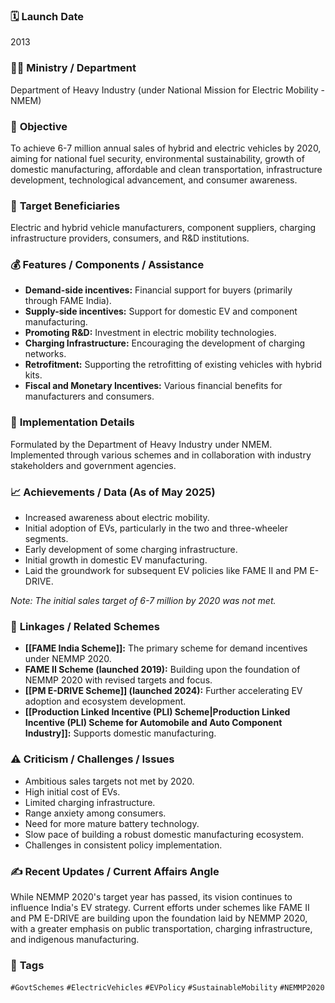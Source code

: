 

### 🗓️ **Launch Date**
2013

### 🧑‍🏫 **Ministry / Department**
Department of Heavy Industry (under National Mission for Electric Mobility - NMEM)

### 🎯 **Objective**
To achieve 6-7 million annual sales of hybrid and electric vehicles by 2020, aiming for national fuel security, environmental sustainability, growth of domestic manufacturing, affordable and clean transportation, infrastructure development, technological advancement, and consumer awareness.

### 👥 **Target Beneficiaries**
Electric and hybrid vehicle manufacturers, component suppliers, charging infrastructure providers, consumers, and R&D institutions.

### 💰 **Features / Components / Assistance**
- **Demand-side incentives:** Financial support for buyers (primarily through FAME India).
- **Supply-side incentives:** Support for domestic EV and component manufacturing.
- **Promoting R&D:** Investment in electric mobility technologies.
- **Charging Infrastructure:** Encouraging the development of charging networks.
- **Retrofitment:** Supporting the retrofitting of existing vehicles with hybrid kits.
- **Fiscal and Monetary Incentives:** Various financial benefits for manufacturers and consumers.

### 📍 **Implementation Details**
Formulated by the Department of Heavy Industry under NMEM. Implemented through various schemes and in collaboration with industry stakeholders and government agencies.

### 📈 **Achievements / Data** (As of May 2025)
- Increased awareness about electric mobility.
- Initial adoption of EVs, particularly in the two and three-wheeler segments.
- Early development of some charging infrastructure.
- Initial growth in domestic EV manufacturing.
- Laid the groundwork for subsequent EV policies like FAME II and PM E-DRIVE.

*Note: The initial sales target of 6-7 million by 2020 was not met.*

### 🧩 **Linkages / Related Schemes**
- **[[FAME India Scheme]]:** The primary scheme for demand incentives under NEMMP 2020.
- **FAME II Scheme (launched 2019):** Building upon the foundation of NEMMP 2020 with revised targets and focus.
- **[[PM E-DRIVE Scheme]] (launched 2024):** Further accelerating EV adoption and ecosystem development.
- **[[Production Linked Incentive (PLI) Scheme|Production Linked Incentive (PLI) Scheme for Automobile and Auto Component Industry]]:** Supports domestic manufacturing.

### ⚠️ **Criticism / Challenges / Issues**
- Ambitious sales targets not met by 2020.
- High initial cost of EVs.
- Limited charging infrastructure.
- Range anxiety among consumers.
- Need for more mature battery technology.
- Slow pace of building a robust domestic manufacturing ecosystem.
- Challenges in consistent policy implementation.

### ✍️ **Recent Updates / Current Affairs Angle**
While NEMMP 2020's target year has passed, its vision continues to influence India's EV strategy. Current efforts under schemes like FAME II and PM E-DRIVE are building upon the foundation laid by NEMMP 2020, with a greater emphasis on public transportation, charging infrastructure, and indigenous manufacturing.

### 🔗 **Tags**
`#GovtSchemes` `#ElectricVehicles` `#EVPolicy` `#SustainableMobility` `#NEMMP2020`